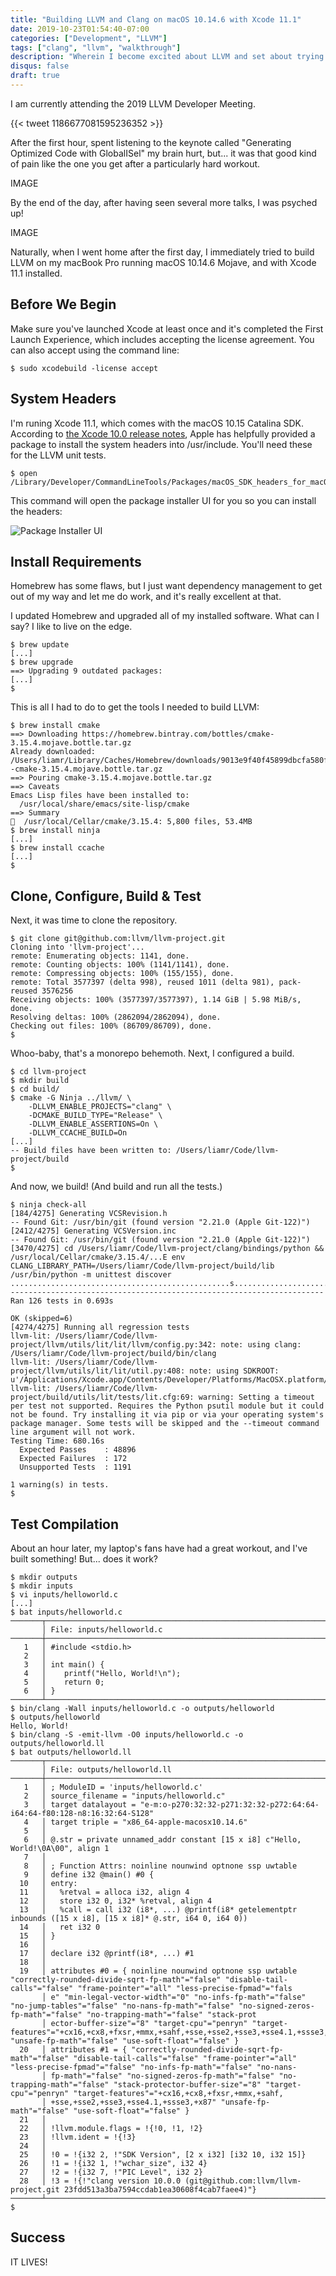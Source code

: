 ```yaml
---
title: "Building LLVM and Clang on macOS 10.14.6 with Xcode 11.1"
date: 2019-10-23T01:54:40-07:00
categories: ["Development", "LLVM"]
tags: ["clang", "llvm", "walkthrough"]
description: "Wherein I become excited about LLVM and set about trying to build it."
disqus: false
draft: true
---
```


I am currently attending the 2019 LLVM Developer Meeting.

{{< tweet 1186677081595236352 >}}

After the first hour, spent listening to the keynote called "Generating Optimized Code with GlobalISel" my brain hurt, but... it was that good kind of pain like the one you get after a particularly hard workout. 

IMAGE

By the end of the day, after having seen several more talks, I was psyched up!

IMAGE

Naturally, when I went home after the first day, I immediately tried to build LLVM on my macBook Pro running macOS 10.14.6 Mojave, and with Xcode 11.1 installed.

## Before We Begin

Make sure you've launched Xcode at least once and it's completed the First Launch Experience, which includes accepting the license agreement. You can also accept using the command line:

```
$ sudo xcodebuild -license accept
```

## System Headers

I'm runing Xcode 11.1, which comes with the macOS 10.15 Catalina SDK. According to [the Xcode 10.0 release notes](https://developer.apple.com/documentation/xcode_release_notes/xcode_10_release_notes), Apple has helpfully provided a package to install the system headers into /usr/include. You'll need these for the LLVM unit tests.

```
$ open /Library/Developer/CommandLineTools/Packages/macOS_SDK_headers_for_macOS_10.14.pkg
``` 

This command will open the package installer UI for you so you can install the headers:

![Package Installer UI](/img/macos-1014-headers-installer-ui.png)

## Install Requirements

Homebrew has some flaws, but I just want dependency management to get out of my way and let me do work, and it's really excellent at that. 

I updated Homebrew and upgraded all of my installed software. What can I say? I like to live on the edge.

```
$ brew update
[...]
$ brew upgrade
==> Upgrading 9 outdated packages:
[...]
$
```

This is all I had to do to get the tools I needed to build LLVM:

```
$ brew install cmake
==> Downloading https://homebrew.bintray.com/bottles/cmake-3.15.4.mojave.bottle.tar.gz
Already downloaded: /Users/liamr/Library/Caches/Homebrew/downloads/9013e9f40f45899dbcfa580fa058dfd988d4f12a2d900b9d8b79c4ea99cba1de--cmake-3.15.4.mojave.bottle.tar.gz
==> Pouring cmake-3.15.4.mojave.bottle.tar.gz
==> Caveats
Emacs Lisp files have been installed to:
  /usr/local/share/emacs/site-lisp/cmake
==> Summary
🍺  /usr/local/Cellar/cmake/3.15.4: 5,800 files, 53.4MB
$ brew install ninja
[...]
$ brew install ccache
[...]
$
```

## Clone, Configure, Build & Test

Next, it was time to clone the repository.

```
$ git clone git@github.com:llvm/llvm-project.git
Cloning into 'llvm-project'...
remote: Enumerating objects: 1141, done.
remote: Counting objects: 100% (1141/1141), done.
remote: Compressing objects: 100% (155/155), done.
remote: Total 3577397 (delta 998), reused 1011 (delta 981), pack-reused 3576256
Receiving objects: 100% (3577397/3577397), 1.14 GiB | 5.98 MiB/s, done.
Resolving deltas: 100% (2862094/2862094), done.
Checking out files: 100% (86709/86709), done.
$
```

Whoo-baby, that's a monorepo behemoth. Next, I configured a build.

```
$ cd llvm-project
$ mkdir build
$ cd build/
$ cmake -G Ninja ../llvm/ \
    -DLLVM_ENABLE_PROJECTS="clang" \
    -DCMAKE_BUILD_TYPE="Release" \
    -DLLVM_ENABLE_ASSERTIONS=On \
    -DLLVM_CCACHE_BUILD=On
[...]
-- Build files have been written to: /Users/liamr/Code/llvm-project/build
$
```

And now, we build! (And build and run all the tests.)

```
$ ninja check-all
[184/4275] Generating VCSRevision.h
-- Found Git: /usr/bin/git (found version "2.21.0 (Apple Git-122)")
[2412/4275] Generating VCSVersion.inc
-- Found Git: /usr/bin/git (found version "2.21.0 (Apple Git-122)")
[3470/4275] cd /Users/liamr/Code/llvm-project/clang/bindings/python && /usr/local/Cellar/cmake/3.15.4/...E env CLANG_LIBRARY_PATH=/Users/liamr/Code/llvm-project/build/lib /usr/bin/python -m unittest discover
.................................................s................................................s.s.......s...s.........s...
----------------------------------------------------------------------
Ran 126 tests in 0.693s

OK (skipped=6)
[4274/4275] Running all regression tests
llvm-lit: /Users/liamr/Code/llvm-project/llvm/utils/lit/lit/llvm/config.py:342: note: using clang: /Users/liamr/Code/llvm-project/build/bin/clang
llvm-lit: /Users/liamr/Code/llvm-project/llvm/utils/lit/lit/util.py:408: note: using SDKROOT: u'/Applications/Xcode.app/Contents/Developer/Platforms/MacOSX.platform/Developer/SDKs/MacOSX10.15.sdk'
llvm-lit: /Users/liamr/Code/llvm-project/build/utils/lit/tests/lit.cfg:69: warning: Setting a timeout per test not supported. Requires the Python psutil module but it could not be found. Try installing it via pip or via your operating system's package manager. Some tests will be skipped and the --timeout command line argument will not work.
Testing Time: 680.16s
  Expected Passes    : 48896
  Expected Failures  : 172
  Unsupported Tests  : 1191

1 warning(s) in tests.
$
```

## Test Compilation

About an hour later, my laptop's fans have had a great workout, and I've built something! But... does it work?

```
$ mkdir outputs
$ mkdir inputs
$ vi inputs/helloworld.c
[...]
$ bat inputs/helloworld.c
───────┬───────────────────────────────────────────────────────────────────────
       │ File: inputs/helloworld.c
───────┼───────────────────────────────────────────────────────────────────────
   1   │ #include <stdio.h>
   2   │
   3   │ int main() {
   4   │    printf("Hello, World!\n");
   5   │    return 0;
   6   │ }
───────┴───────────────────────────────────────────────────────────────────────
$ bin/clang -Wall inputs/helloworld.c -o outputs/helloworld
$ outputs/helloworld
Hello, World!
$ bin/clang -S -emit-llvm -O0 inputs/helloworld.c -o outputs/helloworld.ll
$ bat outputs/helloworld.ll
───────┬───────────────────────────────────────────────────────────────────────
       │ File: outputs/helloworld.ll
───────┼───────────────────────────────────────────────────────────────────────
   1   │ ; ModuleID = 'inputs/helloworld.c'
   2   │ source_filename = "inputs/helloworld.c"
   3   │ target datalayout = "e-m:o-p270:32:32-p271:32:32-p272:64:64-i64:64-f80:128-n8:16:32:64-S128"
   4   │ target triple = "x86_64-apple-macosx10.14.6"
   5   │
   6   │ @.str = private unnamed_addr constant [15 x i8] c"Hello, World!\0A\00", align 1
   7   │
   8   │ ; Function Attrs: noinline nounwind optnone ssp uwtable
   9   │ define i32 @main() #0 {
  10   │ entry:
  11   │   %retval = alloca i32, align 4
  12   │   store i32 0, i32* %retval, align 4
  13   │   %call = call i32 (i8*, ...) @printf(i8* getelementptr inbounds ([15 x i8], [15 x i8]* @.str, i64 0, i64 0))
  14   │   ret i32 0
  15   │ }
  16   │
  17   │ declare i32 @printf(i8*, ...) #1
  18   │
  19   │ attributes #0 = { noinline nounwind optnone ssp uwtable "correctly-rounded-divide-sqrt-fp-math"="false" "disable-tail-calls"="false" "frame-pointer"="all" "less-precise-fpmad"="fals
       │ e" "min-legal-vector-width"="0" "no-infs-fp-math"="false" "no-jump-tables"="false" "no-nans-fp-math"="false" "no-signed-zeros-fp-math"="false" "no-trapping-math"="false" "stack-prot
       │ ector-buffer-size"="8" "target-cpu"="penryn" "target-features"="+cx16,+cx8,+fxsr,+mmx,+sahf,+sse,+sse2,+sse3,+sse4.1,+ssse3,+x87" "unsafe-fp-math"="false" "use-soft-float"="false" }
  20   │ attributes #1 = { "correctly-rounded-divide-sqrt-fp-math"="false" "disable-tail-calls"="false" "frame-pointer"="all" "less-precise-fpmad"="false" "no-infs-fp-math"="false" "no-nans-
       │ fp-math"="false" "no-signed-zeros-fp-math"="false" "no-trapping-math"="false" "stack-protector-buffer-size"="8" "target-cpu"="penryn" "target-features"="+cx16,+cx8,+fxsr,+mmx,+sahf,
       │ +sse,+sse2,+sse3,+sse4.1,+ssse3,+x87" "unsafe-fp-math"="false" "use-soft-float"="false" }
  21   │
  22   │ !llvm.module.flags = !{!0, !1, !2}
  23   │ !llvm.ident = !{!3}
  24   │
  25   │ !0 = !{i32 2, !"SDK Version", [2 x i32] [i32 10, i32 15]}
  26   │ !1 = !{i32 1, !"wchar_size", i32 4}
  27   │ !2 = !{i32 7, !"PIC Level", i32 2}
  28   │ !3 = !{!"clang version 10.0.0 (git@github.com:llvm/llvm-project.git 23fdd513a3ba7594ccdab1ea30608f4cab7faee4)"}
───────┴───────────────────────────────────────────────────────────────────────
$
```

## Success

IT LIVES!
